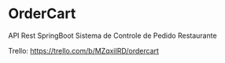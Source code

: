 # OrderCart
API Rest SpringBoot Sistema de Controle de Pedido Restaurante

Trello: https://trello.com/b/MZqxiIRD/ordercart
